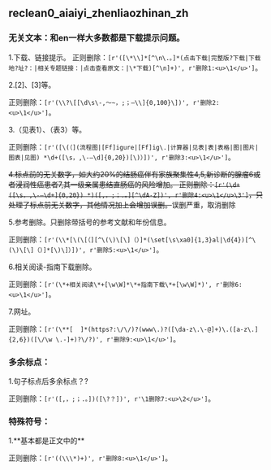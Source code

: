 ## reclean0_aiaiyi_zhenliaozhinan_zh
### 无关文本：和en一样大多数都是下载提示问题。

1.下载、链接提示。
正则删除：```[r'([\*\\]*[^\n\.。]*(点击下载|完整版?下载|下载地?址?：|相关专题链接：|点击查看原文：|\*下载)[^\n]+)', r'删除1:<u>\1</u>']```。


2.\[2\]、\[3\]等。

正则删除：```[r'(\\?\[[\d\s\-,～~，;；—\\]{0,100}\])', r'删除2:<u>\1</u>']```。

3.（见表1）、（表3）等。

正则删除：```[r'([\(（](流程图|[Ff]igure|[Ff]ig\.|计算器|见表|表|表格|图|图片|图表|见图) *\d+([\s，,\-–\d]{0,20})[\)）])', r'删除3:<u>\1</u>']```。

~~4.标点前的无关数字，如大约20%的结肠癌伴有家族聚集性4,5,新诊断的腺瘤6或者浸润性癌患者7,其一级亲属患结直肠癌的风险增加。
正则删除：```[r'(\d+([\s，,\-–\d+]{0,20}) *)([,，;；.。][^\dA-Z])', r'删除4:<u>\1</u>\3']```，只处理了标点前无关数字，其他情况加上会增加误删。~~误删严重，取消删除

5.参考删除。只删除带括号的参考文献和年份信息。

正则删除：```[r'(\\*[\(\[（][^\(\)\[\]（）]*(\set[\s\xa0]{1,3}al|\d{4})[^\(\)\[\]（）]*[\)\]）])', r'删除5:<u>\1</u>']```。

6.相关阅读-指南下载删除。

正则删除：```[r'(\*+相关阅读\*+[\w\W]*\*+指南下载\*+[\w\W]*)', r'删除6:<u>\1</u>']```。

7.网址。

正则删除：```[r'(\**[  ]*(https?:\/\/)?(www\.)?([\da-z\.\-@]+)\.([a-z\.]{2,6})([\/\w \.-]+)?\/?)', r'删除9:<u>\1</u>']```。

### 多余标点：
1.句子标点后多余标点？?

正则删除：```[r'([,，;；.。])([\?？])', r'\1删除7:<u>\2</u>']```。

### 特殊符号：
1.**基本都是正文中的\*\*

正则删除：```[r'((\\\*)+)', r'删除8:<u>\1</u>']```。
